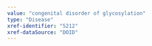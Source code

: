 ```yaml
---
value: "congenital disorder of glycosylation"
type: "Disease"
xref-identifier: "5212"
xref-dataSource: "DOID"
---
```

